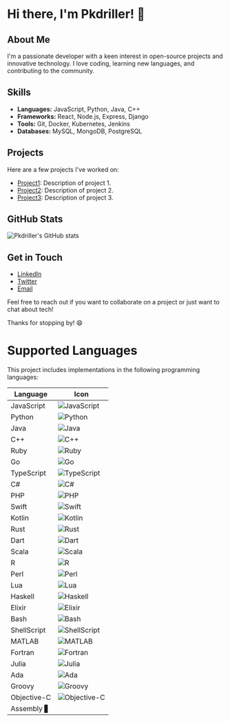 # Hi there, I'm Pkdriller! 👋

## About Me
I'm a passionate developer with a keen interest in open-source projects and innovative technology. I love coding, learning new languages, and contributing to the community.

## Skills
- **Languages:** JavaScript, Python, Java, C++
- **Frameworks:** React, Node.js, Express, Django
- **Tools:** Git, Docker, Kubernetes, Jenkins
- **Databases:** MySQL, MongoDB, PostgreSQL

## Projects
Here are a few projects I've worked on:
- [Project1](https://github.com/Pkdriller/QUEEN-M): Description of project 1.
- [Project2](https://github.com/Pkdriller/PKXMD-BOT): Description of project 2.
- [Project3](https://github.com/Pkdriller/Project3): Description of project 3.

## GitHub Stats
![Pkdriller's GitHub stats](https://github-readme-stats.vercel.app/api?username=Pkdriller&show_icons=true&theme=radical)

## Get in Touch
- [LinkedIn](https://www.linkedin.com/in/pkdriller)
- [Twitter](https://twitter.com/pkdriller)
- [Email](benardwachira49@gmail.com)

Feel free to reach out if you want to collaborate on a project or just want to chat about tech!

Thanks for stopping by! 😄






 
# Supported Languages

This project includes implementations in the following programming languages:

| Language     | Icon                                                                 |
|--------------|----------------------------------------------------------------------|
| JavaScript   | ![JavaScript](https://img.shields.io/badge/JavaScript-323330?style=for-the-badge&logo=javascript&logoColor=F7DF1E) |
| Python       | ![Python](https://img.shields.io/badge/Python-3670A0?style=for-the-badge&logo=python&logoColor=ffdd54) |
| Java         | ![Java](https://img.shields.io/badge/Java-ED8B00?style=for-the-badge&logo=java&logoColor=white) |
| C++          | ![C++](https://img.shields.io/badge/C++-00599C?style=for-the-badge&logo=cplusplus&logoColor=white) |
| Ruby         | ![Ruby](https://img.shields.io/badge/Ruby-CC342D?style=for-the-badge&logo=ruby&logoColor=white) |
| Go           | ![Go](https://img.shields.io/badge/Go-00ADD8?style=for-the-badge&logo=go&logoColor=white) |
| TypeScript   | ![TypeScript](https://img.shields.io/badge/TypeScript-007ACC?style=for-the-badge&logo=typescript&logoColor=white) |
| C#           | ![C#](https://img.shields.io/badge/C%23-239120?style=for-the-badge&logo=csharp&logoColor=white) |
| PHP          | ![PHP](https://img.shields.io/badge/PHP-777BB4?style=for-the-badge&logo=php&logoColor=white) |
| Swift        | ![Swift](https://img.shields.io/badge/Swift-FA7343?style=for-the-badge&logo=swift&logoColor=white) |
| Kotlin       | ![Kotlin](https://img.shields.io/badge/Kotlin-0095D5?style=for-the-badge&logo=kotlin&logoColor=white) |
| Rust         | ![Rust](https://img.shields.io/badge/Rust-000000?style=for-the-badge&logo=rust&logoColor=white) |
| Dart         | ![Dart](https://img.shields.io/badge/Dart-0175C2?style=for-the-badge&logo=dart&logoColor=white) |
| Scala        | ![Scala](https://img.shields.io/badge/Scala-DC322F?style=for-the-badge&logo=scala&logoColor=white) |
| R            | ![R](https://img.shields.io/badge/R-276DC3?style=for-the-badge&logo=r&logoColor=white) |
| Perl         | ![Perl](https://img.shields.io/badge/Perl-39457E?style=for-the-badge&logo=perl&logoColor=white) |
| Lua          | ![Lua](https://img.shields.io/badge/Lua-2C2D72?style=for-the-badge&logo=lua&logoColor=white) |
| Haskell      | ![Haskell](https://img.shields.io/badge/Haskell-5D4F85?style=for-the-badge&logo=haskell&logoColor=white) |
| Elixir       | ![Elixir](https://img.shields.io/badge/Elixir-4B275F?style=for-the-badge&logo=elixir&logoColor=white) |
| Bash         | ![Bash](https://img.shields.io/badge/GNU%20Bash-4EAA25?style=for-the-badge&logo=gnu-bash&logoColor=white) |
| ShellScript  | ![ShellScript](https://img.shields.io/badge/Shell_Script-121011?style=for-the-badge&logo=gnu-bash&logoColor=white) |
| MATLAB       | ![MATLAB](https://img.shields.io/badge/MATLAB-0076A8?style=for-the-badge&logo=mathworks&logoColor=white) |
| Fortran      | ![Fortran](https://img.shields.io/badge/Fortran-734F96?style=for-the-badge&logo=fortran&logoColor=white) |
| Julia        | ![Julia](https://img.shields.io/badge/Julia-9558B2?style=for-the-badge&logo=julia&logoColor=white) |
| Ada          | ![Ada](https://img.shields.io/badge/Ada-002157?style=for-the-badge&logo=ada&logoColor=white) |
| Groovy       | ![Groovy](https://img.shields.io/badge/Groovy-4298B8?style=for-the-badge&logo=groovy&logoColor=white) |
| Objective-C  | ![Objective-C](https://img.shields.io/badge/Objective--C-438EFF?style=for-the-badge&logo=apple&logoColor=white) |
| Assembly     ▋
